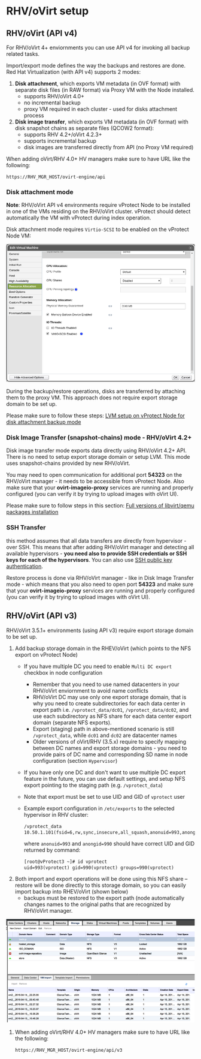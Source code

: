 # RHV/oVirt setup

## RHV/oVirt \(API v4\)

For RHV/oVirt 4+ enviornments you can use API v4 for invoking all backup related tasks.

Import/export mode defines the way the backups and restores are done. Red Hat Virtualization \(with API v4\) supports 2 modes:

1. **Disk attachment**, which exports VM metadata \(in OVF format\) with separate disk files \(in RAW format\) via Proxy VM with the Node installed.
   * supports RHV/oVirt 4.0+
   * no incremental backup
   * proxy VM required in each cluster - used for disks attachment process
2. **Disk image transfer**, which exports VM metadata \(in OVF format\) with disk snapshot chains as separate files \(QCOW2 format\):
   * supports RHV 4.2+/oVirt 4.2.3+
   * supports incremental backup
   * disk images are transferred directly from API \(no Proxy VM required\)

When adding oVirt/RHV 4.0+ HV managers make sure to have URL like the following:

```text
https://RHV_MGR_HOST/ovirt-engine/api
```

### Disk attachment mode

**Note**: RHV/oVirt API v4 environments require vProtect Node to be installed in one of the VMs residing on the RHV/oVirt cluster. vProtect should detect automatically the VM with vProtect during index operation.

Disk attachment mode requires `Virtio-SCSI` to be enabled on the vProtect Node VM:

![](../../.gitbook/assets/setup_rhv-vitrio-scsi.png)

During the backup/restore operations, disks are transferred by attaching them to the proxy VM. This approach does not require export storage domain to be set up.

Please make sure to follow these steps: [LVM setup on vProtect Node for disk attachment backup mode](../setup_lvm.md)

### Disk Image Transfer \(snapshot-chains\) mode - RHV/oVirt 4.2+

Disk image transfer mode exports data directly using RHV/oVirt 4.2+ API. There is no need to setup export storage domain or setup LVM. This mode uses snapshot-chains provided by new RHV/oVirt.

You may need to open communication for additional port **54323** on the RHV/oVirt manager - it needs to be accessible from vProtect Node. Also make sure that your **ovirt-imageio-proxy** services are running and properly configured \(you can verify it by trying to upload images with oVirt UI\).

Please make sure to follow steps in this section: [Full versions of libvirt/qemu packages installation](../../install/install_libvirt_qemu.md)

### SSH Transfer

this method assumes that all data transfers are directly from hypervisor - over SSH. This means that after adding RHV/oVirt manager and detecting all available hypervisors - **you need also to provide SSH credentials or SSH keys for each of the hypervisors**. You can also use [SSH public key authentication](../../install/ssh-public-key-authentication.md).

Restore process is done via RHV/oVirt manager - like in Disk Image Transfer mode - which means that you also need to open port **54323** and make sure that your **ovirt-imageio-proxy** services are running and properly configured \(you can verify it by trying to upload images with oVirt UI\).

## RHV/oVirt \(API v3\)

RHV/oVirt 3.5.1+ environments \(using API v3\) require export storage domain to be set up.

1. Add backup storage domain in the RHEV/oVirt \(which points to the NFS export on vProtect Node\)
   * If you have multiple DC you need to enable `Multi DC export` checkbox in node configuration
     * Remember that you need to use named datacenters in your RHV/oVirt enviornment to avoid name conflicts
     * RHV/oVirt DC may use only one export storage domain, that is why you need to create subdirectories for each data center in export path i.e. `/vprotect_data/dc01`, `/vprotect_data/dc02`, and use each subdirectory as NFS share for each data center export domain \(separate NFS exports\).
     * Export \(staging\) path in above-mentioned scenario is still `/vprotect_data`, while `dc01` and `dc02` are datacenter names
     * Older versions of oVirt/RHV \(3.5.x\) require to specify mapping between DC names and export storage domains - you need to provide pairs of DC name and corresponding SD name in node configuration \(section `Hypervisor`\)
   * If you have only one DC and don't want to use multiple DC export feature in the future, you can use default settings, and setup NFS export pointing to the staging path \(e.g. `/vprotect_data`\)
   * Note that export must be set to use UID and GID of `vprotect` user
   * Example export configuration in `/etc/exports` to the selected hypervisor in RHV cluster:

     ```text
     /vprotect_data    10.50.1.101(fsid=6,rw,sync,insecure,all_squash,anonuid=993,anongid=990)
     ```

     where `anonuid=993` and `anongid=990` should have correct UID and GID returned by command:

     ```text
     [root@vProtect3 ~]# id vprotect
     uid=993(vprotect) gid=990(vprotect) groups=990(vprotect)
     ```
2. Both import and export operations will be done using this NFS share – restore will be done directly to this storage domain, so you can easily import backup into RHEV/oVirt \(shown below\)
   * backups must be restored to the export path \(node automatically changes names to the original paths that are recognized by RHV/oVirt manager.

![](../../.gitbook/assets/setup_rhv-storagedomain%20%281%29.png)

1. When adding oVirt/RHV 4.0+ HV managers make sure to have URL like the following:

   ```text
   https://RHV_MGR_HOST/ovirt-engine/api/v3
   ```

